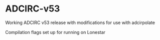 # ADCIRC-v53
Working ADCIRC v53 release with modifications for use with adcirpolate

Compilation flags set up for running on Lonestar
